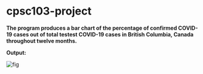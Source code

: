 # cpsc103-project

**The program produces a bar chart of the percentage of confirmed COVID-19 cases out of total testest COVID-19 cases in British Columbia, Canada throughout twelve months.**

**Output:**


![fig](https://user-images.githubusercontent.com/110744556/206931787-5e5169ed-0ed2-463d-885c-d608dc3c09dd.jpg)



